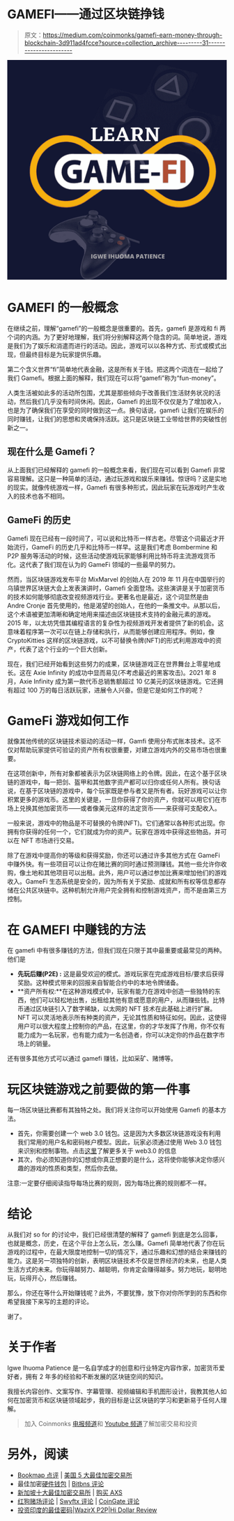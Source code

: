 # GAMEFI——通过区块链挣钱

> 原文：<https://medium.com/coinmonks/gamefi-earn-money-through-blockchain-3d911ad4fcce?source=collection_archive---------31----------------------->

![](img/66bfa77c9eccfc29379e4a7fa9f69c07.png)

# **GAMEFI 的一般概念**

在继续之前，理解“gamefi”的一般概念是很重要的。首先，gamefi 是游戏和 fi 两个词的内涵。为了更好地理解，我们将分别解释这两个隐含的词。简单地说，游戏是我们为了娱乐和消遣而进行的活动。因此，游戏可以以各种方式、形式或模式出现，但最终目标是为玩家提供乐趣。

第二个含义世界“fi”简单地代表金融，这是所有关于钱。把这两个词连在一起给了我们 Gamefi。根据上面的解释，我们现在可以将“gamefi”称为“fun-money”。

人类生活被如此多的活动所包围，尤其是那些倾向于改善我们生活财务状况的活动，然后我们几乎没有时间休闲。因此，Gamefi 的出现不仅仅是为了增加收入，也是为了确保我们在享受的同时做到这一点。换句话说，gamefi 让我们在娱乐的同时赚钱，让我们的思想和灵魂保持活跃。这只是区块链工业带给世界的突破性创新之一。

## 现在什么是 Gamefi？

从上面我们已经解释的 gamefi 的一般概念来看，我们现在可以看到 Gamefi 非常容易理解。这只是一种简单的活动，通过玩游戏和娱乐来赚钱。惊讶吗？这是实地的现实。就像传统游戏一样，Gamefi 有很多种形式，因此玩家在玩游戏时产生收入的技术也各不相同。

## GameFi 的历史

Gamefi 现在已经有一段时间了，可以说和比特币一样古老。尽管这个词最近才开始流行，GameFi 的历史几乎和比特币一样早。这是我们考虑 Bombermine 和 P2P 服务等活动的时候，这些活动使游戏玩家能够利用比特币将主流游戏货币化。这代表了我们现在认为的 GameFi 领域的一些最早的努力。

然而，当区块链游戏发布平台 MixMarvel 的创始人在 2019 年 11 月在中国举行的乌镇世界区块链大会上发表演讲时，Gamefi 全面登场。这些演讲是关于加密货币的技术如何能够彻底改变视频游戏行业。更著名也是最近，这个词显然是由 Andre Cronje 首先使用的，他是渴望的创始人，在他的一条推文中。从那以后，这个术语被更加清晰和确定地用来描述由区块链技术支持的金融元素的游戏。2015 年，以太坊凭借其编程语言的复杂性为视频游戏开发者提供了新的机会。这意味着程序第一次可以在链上存储和执行，从而能够创建应用程序。例如，像 CryptoKitties 这样的区块链游戏，以不可替换令牌(NFT)的形式利用游戏中的资产，代表了这个行业的一个巨大创新。

现在，我们已经开始看到这些努力的成果，区块链游戏正在世界舞台上零星地成长。这在 Axie Infinity 的成功中显而易见(不考虑最近的黑客攻击)。2021 年 8 月，Axie Infinity 成为第一款代币总销售额超过 10 亿美元的区块链游戏。它还拥有超过 100 万的每日活跃玩家，进展令人兴奋。但是它是如何工作的呢？

# GameFi 游戏如何工作

就像其他传统的区块链技术驱动的活动一样，Gamfi 使用分布式账本技术。这不仅对帮助玩家提供可验证的资产所有权很重要，对建立游戏内外的交易市场也很重要。

在这项创新中，所有对象都被表示为区块链网络上的令牌。因此，在这个基于区块链的游戏中，每一把剑、盔甲和其他数字资产都可以归你或任何人所有。换句话说，在基于区块链的游戏中，每个玩家既是参与者又是所有者。玩好游戏可以让你积累更多的游戏币。这里的关键是，一旦你获得了你的资产，你就可以用它们在市场上兑换其他加密货币——或者像美元这样的法定货币——来获得可支配收入。

一般来说，游戏中的物品是不可替换的令牌(NFT)。它们通常以各种形式出现。你拥有你获得的任何一个，它们就成为你的资产。玩家在游戏中获得这些物品，并可以在 NFT 市场进行交易。

除了在游戏中提高你的等级和获得奖励，你还可以通过许多其他方式在 GameFi 中赚外快。有一些项目可以让你在赌比赛的同时通过预测赚钱。其他一些允许你收购，像土地和其他项目可以出租。此外，用户可以通过参加比赛来增加他们的游戏收入。GameFi 生态系统是安全的，因为所有关于奖励、成就和所有权等信息都存储在公共区块链中。这种机制允许用户完全拥有和控制游戏资产，而不是由第三方控制。

# 在 GAMEFI 中赚钱的方法

在 gamefi 中有很多赚钱的方法，但我们现在只限于其中最重要或最常见的两种。他们是

*   **先玩后赚(P2E) :** 这是最受欢迎的模式。游戏玩家在完成游戏目标/要求后获得奖励。这种模式带来的回报来自智能合约中的本地令牌储备。
*   **资产所有权:**在这种游戏模式中，玩家有能力在游戏中创造一些独特的东西，他们可以轻松地出售，出租给其他有意或愿意的用户，从而赚些钱。比特币通过区块链引入了数字稀缺，以太网的 NFT 技术在此基础上进行扩展。NFT 可以灵活地表示所有种类的资产，无论其性质和特征如何。因此，这使得用户可以很大程度上控制你的产品，在这里，你的才华发挥了作用，你不仅有能力成为一名玩家，也有能力成为一名创造者，你可以决定你的作品在数字市场上的销量。

还有很多其他方式可以通过 gamefi 赚钱，比如采矿、赌博等。

# 玩区块链游戏之前要做的第一件事

每一场区块链比赛都有其独特之处。我们将关注你可以开始使用 Gamefi 的基本方法。

*   首先，你需要创建一个 web 3.0 钱包。这是因为大多数区块链游戏没有利用我们常用的用户名和密码帐户模型。因此，玩家必须通过使用 Web 3.0 钱包来识别和控制事物。点击[这里](https://www.linkedin.com/pulse/web30-evolution-internet-patience-igwe/?trackingId=gFJ2szkVQ5iEJtzWbZN2yA%3D%3D)了解更多关于 web3.0 的信息
*   其次，你必须知道你的幻想或你真正想要的是什么，这将使你能够决定你感兴趣的游戏的性质和类型，然后你去做。

注意:一定要仔细阅读指导每场比赛的规则，因为每场比赛的规则都不一样。

# 结论

从我们对 so for 的讨论中，我们已经很清楚的解释了 gamefi 到底是怎么回事，也就是概念，历史，在这个平台上怎么玩，怎么赚。Gamefi 简单地代表了你在玩游戏的过程中，在最大限度地控制一切的情况下，通过乐趣和幻想的结合来赚钱的能力。这是另一项独特的创新，表明区块链技术不仅是世界经济的未来，也是人类生活方式的未来。你玩得越努力、越聪明，你肯定会赚得越多。努力地玩，聪明地玩，玩得开心，然后赚钱。

那么，你还在等什么开始赚钱呢？此外，不要犹豫，放下你对你所学到的东西和你希望我接下来写的主题的评论。

谢了。

# 关于作者

Igwe Ihuoma Patience 是一名自学成才的创意和行业特定内容作家，加密货币爱好者，拥有 2 年多的经验和不断发展的区块链空间的知识。

我擅长内容创作、文案写作、字幕管理、视频编辑和手机图形设计，我教其他人如何在加密货币和区块链领域起步，我的目标是让区块链的学习和更新易于任何人理解。

> 加入 Coinmonks [电报频道](https://t.me/coincodecap)和 [Youtube 频道](https://www.youtube.com/c/coinmonks/videos)了解加密交易和投资

# 另外，阅读

*   [Bookmap 点评](https://coincodecap.com/bookmap-review-2021-best-trading-software) | [美国 5 大最佳加密交易所](https://coincodecap.com/crypto-exchange-usa)
*   最佳加密[硬件钱包](/coinmonks/hardware-wallets-dfa1211730c6) | [Bitbns 评论](/coinmonks/bitbns-review-38256a07e161)
*   [新加坡十大最佳加密交易所](https://coincodecap.com/crypto-exchange-in-singapore) | [购买 AXS](https://coincodecap.com/buy-axs-token)
*   [红狗赌场评论](https://coincodecap.com/red-dog-casino-review) | [Swyftx 评论](https://coincodecap.com/swyftx-review) | [CoinGate 评论](https://coincodecap.com/coingate-review)
*   [投资印度的最佳密码](https://coincodecap.com/best-crypto-to-invest-in-india-in-2021)|[WazirX P2P](https://coincodecap.com/wazirx-p2p)|[Hi Dollar Review](https://coincodecap.com/hi-dollar-review)